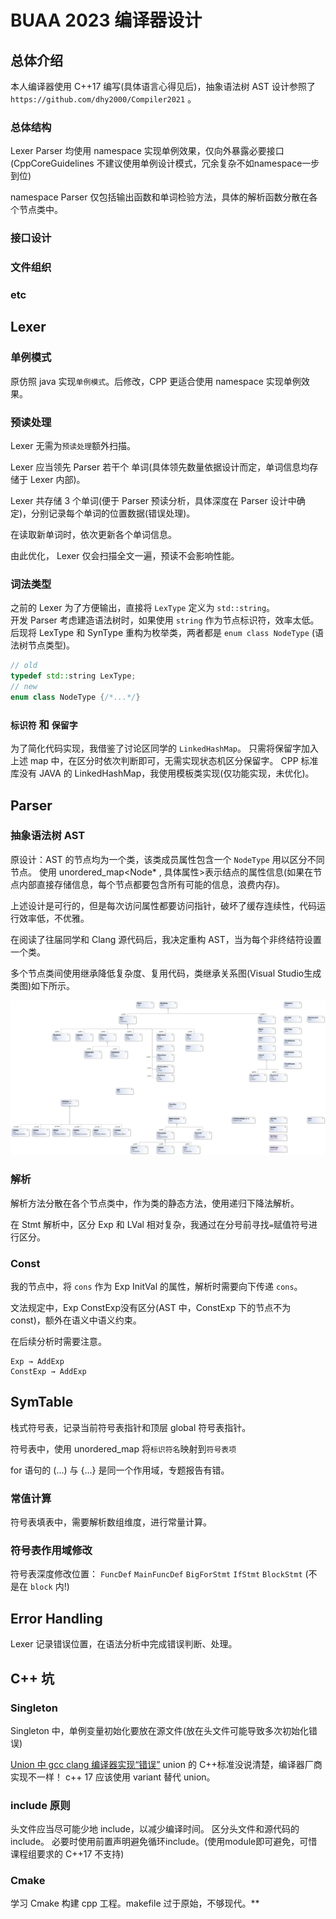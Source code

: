 # BUAA 2023 编译器设计

## 总体介绍

本人编译器使用 C++17 编写(具体语言心得见后)，抽象语法树 AST 设计参照了 `https://github.com/dhy2000/Compiler2021` 。

### 总体结构

Lexer Parser 均使用 namespace 实现单例效果，仅向外暴露必要接口
(CppCoreGuidelines 不建议使用单例设计模式，冗余复杂不如namespace一步到位)

namespace Parser 仅包括输出函数和单词检验方法，具体的解析函数分散在各个节点类中。

### 接口设计

### 文件组织

### etc

## Lexer

### 单例模式

原仿照 java 实现`单例模式`。后修改，CPP 更适合使用 namespace 实现单例效果。

### 预读处理
Lexer 无需为`预读处理`额外扫描。

Lexer 应当领先 Parser 若干个 单词(具体领先数量依据设计而定，单词信息均存储于 Lexer 内部)。  

Lexer 共存储 3 个单词(便于 Parser 预读分析，具体深度在 Parser 设计中确定)，分别记录每个单词的位置数据(错误处理)。

在读取新单词时，依次更新各个单词信息。

由此优化， Lexer 仅会扫描全文一遍，预读不会影响性能。  

### 词法类型

之前的 Lexer 为了方便输出，直接将 `LexType` 定义为 `std::string`。  
开发 Parser 考虑建造语法树时，如果使用 `string` 作为节点标识符，效率太低。   
后现将 LexType 和 SynType 重构为枚举类，两者都是 `enum class NodeType` (语法树节点类型)。

```c++
// old
typedef std::string LexType;
// new
enum class NodeType {/*...*/}
```

### `标识符` 和 `保留字` 

为了简化代码实现，我借鉴了讨论区同学的 `LinkedHashMap`。
只需将保留字加入上述 map 中，在区分时依次判断即可，无需实现状态机区分保留字。
CPP 标准库没有 JAVA 的 LinkedHashMap，我使用模板类实现(仅功能实现，未优化)。

## Parser

### 抽象语法树 AST

原设计：AST 的节点均为一个类，该类成员属性包含一个 `NodeType` 用以区分不同节点。
使用 unordered_map<Node* , 具体属性>表示结点的属性信息(如果在节点内部直接存储信息，每个节点都要包含所有可能的信息，浪费内存)。

上述设计是可行的，但是每次访问属性都要访问指针，破坏了缓存连续性，代码运行效率低，不优雅。

在阅读了往届同学和 Clang 源代码后，我决定重构 AST，当为每个非终结符设置一个类。

多个节点类间使用继承降低复杂度、复用代码，类继承关系图(Visual Studio生成类图)如下所示。

![ClassDiagram.png](ClassDiagram.png)

### 解析

解析方法分散在各个节点类中，作为类的静态方法，使用递归下降法解析。

在 Stmt 解析中，区分 Exp 和 LVal 相对复杂，我通过在分号前寻找`=`赋值符号进行区分。

### Const

我的节点中，将 `cons` 作为 Exp InitVal 的属性，解析时需要向下传递 `cons`。

文法规定中，Exp ConstExp没有区分(AST 中，ConstExp 下的节点不为 const)，额外在语义中语义约束。

在后续分析时需要注意。

```
Exp → AddExp
ConstExp → AddExp
```

## SymTable

栈式符号表，记录当前符号表指针和顶层 global 符号表指针。

符号表中，使用 unordered_map 将`标识符名`映射到`符号表项`

for 语句的 (...) 与 {...} 是同一个作用域，专题报告有错。

### 常值计算
符号表填表中，需要解析数组维度，进行常量计算。

### 符号表作用域修改
符号表深度修改位置： `FuncDef` `MainFuncDef` `BigForStmt` `IfStmt` `BlockStmt` (不是在 `block` 内!)

## Error Handling

Lexer 记录错误位置，在语法分析中完成错误判断、处理。

## C++ 坑

### Singleton

Singleton 中，单例变量初始化要放在源文件(放在头文件可能导致多次初始化错误)

[Union 中 gcc clang 编译器实现“错误”](https://stackoverflow.com/questions/70428563/unions-default-constructor-is-implicitly-deleted)
union 的 C++标准没说清楚，编译器厂商实现不一样！
c++ 17 应该使用 variant 替代 union。

### include 原则

头文件应当尽可能少地 include，以减少编译时间。
区分头文件和源代码的 include。
必要时使用前置声明避免循环include。(使用module即可避免，可惜课程组要求的 C++17 不支持)

### Cmake

学习 Cmake 构建 cpp 工程。makefile 过于原始，不够现代。**